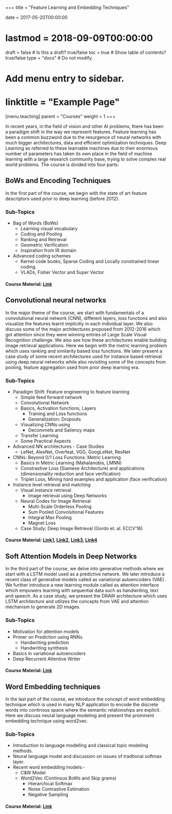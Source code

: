 +++
title = "Feature Learning and Embedding Techniques"

date = 2017-05-20T00:00:00
# lastmod = 2018-09-09T00:00:00

draft = false  # Is this a draft? true/false
toc = true  # Show table of contents? true/false
type = "docs"  # Do not modify.


# Add menu entry to sidebar.
# linktitle = "Example Page"
[menu.teaching]
  parent = "Courses"
  weight = 1
+++

In recent years, in the field of vision and other AI problems, there has been a paradigm shift in the way we represent features. Feature learning has been a common buzzword due to the resurgence of neural networks with much bigger architectures, data and efficient optimization techniques. Deep Learning as referred to these learnable machines due to their enormous number of parameters has taken its own place in the field of machine learning with a large research community base, trying to solve complex real world problems. The course is divided into four parts:

## **BoWs and Encoding Techniques**
In the first part of the course, we begin with the state of art feature descriptors used prior to deep learning (before 2012). 

### Sub-Topics
* Bag of Words (BoWs)
    * Learning visual vocabulary
    * Coding and Pooling
    * Ranking and Retrieval
    * Geometric Verification
    * Inspiration from IR domain
* Advanced coding schemes
    * Kernel code books, Sparse Coding and Locally constrained linear coding.
    * VLADs, Fisher Vector and Super Vector

#### Course Material: [Link](https://researchweb.iiit.ac.in/~praveen.krishnan/compreExam/slides/T1-BoWandBeyond.pdf)

## **Convolutional neural networks**
In the major theme of the course, we start with fundamentals of a convolutional neural network (CNN), different layers, loss functions and also visualize the features learnt implicitly in each individual layer. We also discuss some of the major architectures proposed from 2012-2016 which got attention since they were winning entries of Large Scale Visual Recognition challenge. We also see how these architectures enable building image retrieval applications. Here we begin with the metric learning problem which uses ranking and similarity based loss functions. We later present a case study of some recent architectures used for instance based  retrieval using deep neural networks while also revisiting some of the concepts from pooling, feature aggregation used from prior deep learning era.

### Sub-Topics
* Paradigm Shift: Feature engineering to feature learning
    * Simple feed forward network
    * Convolutional Network
    * Basics, Activation functions, Layers
        * Training and Loss functions
        * Generalization: Dropouts
    * Visualizing CNNs using
        * Deconvnets and Saliency maps
    * Transfer Learning
    * Some Practical Aspects
* Advanced NN architectures - Case Studies
    * LeNet, AlexNet, Overfeat, VGG, GoogLeNet, ResNet
* CNNs: Beyond 0/1 Loss Functions: Metric Learning
    * Basics in Metric Learning (Mahalanobis, LMNN)
    * Constrastive Loss (Siamese Architecture) and applications (dimensionality reduction and face verification)
    * Triplet Loss, Mining hard examples and application (face verification)
* Instance level retrieval and matching
    * Visual instance retrieval
        * Image retrieval using Deep Networks
    * Neural Codes for Image Retrieval
        * Multi-Scale Orderless Pooling
        * Sum Pooled Convolutional Features
        * Integral Max Pooling
        * Magnet Loss
    * Case Study: Deep Image Retrieval (Gordo et. al. ECCV’16)

#### Course Material: [Link1](https://researchweb.iiit.ac.in/~praveen.krishnan/compreExam/slides/T2-CNNs.pdf), [Link2](https://researchweb.iiit.ac.in/~praveen.krishnan/compreExam/slides/T3-ModernCNNArchitectures.pdf), [Link3](https://researchweb.iiit.ac.in/~praveen.krishnan/compreExam/slides/T4-DistanceMetricLearningBeyond0-1Loss.pdf), [Link4](https://researchweb.iiit.ac.in/~praveen.krishnan/compreExam/slides/T5-VisualInstanceRetrieval.pdf)

## **Soft Attention Models in Deep Networks**
In the third part of the course, we delve into generative methods where we start with a LSTM model used as a predictive network. We later introduce a recent class of generative models called as variational autoencoders (VAE). We further introduce a new learning module called as attention interface which empowers learning with sequential data such as handwriting, text and speech. As a case study, we present the DRAW architecture which uses LSTM architecture and utilizes the concepts from VAE and attention mechanism to generate 2D images.

### Sub-Topics
* Motivation for attention models
* Primer on Prediction using RNNs
    * Handwriting prediction
    * Handwriting synthesis
* Basics in variational autoencoders
* Deep Recurrent Attentive Writer

#### Course Material: [Link](https://researchweb.iiit.ac.in/~praveen.krishnan/compreExam/slides/T6-SoftAttentionModelsinDeepNetworks.pdf)

## **Word Embedding techniques**
In the last part of the course, we introduce the concept of word embedding technique which is used in many NLP application to encode the discrete words into continous space where the semantic relationships are explicit. Here we discuss neural language modeling and present the prominent embedding technique using word2vec.

### Sub-Topics
* Introduction to language modelling and classical topic modeling methods.
* Neural language model and discussion on issues of tradtional softmax layer.
* Recent word embedding models:-
    * C&W Model
    * Word2Vec (Continous BoWs and Skip grams)
        * Hierarchical Softmax
        * Noise Contrastive Estimation
        * Negative Sampling

#### Course Material: [Link](https://researchweb.iiit.ac.in/~praveen.krishnan/compreExam/slides/T7-WordEmbedding.pdf)